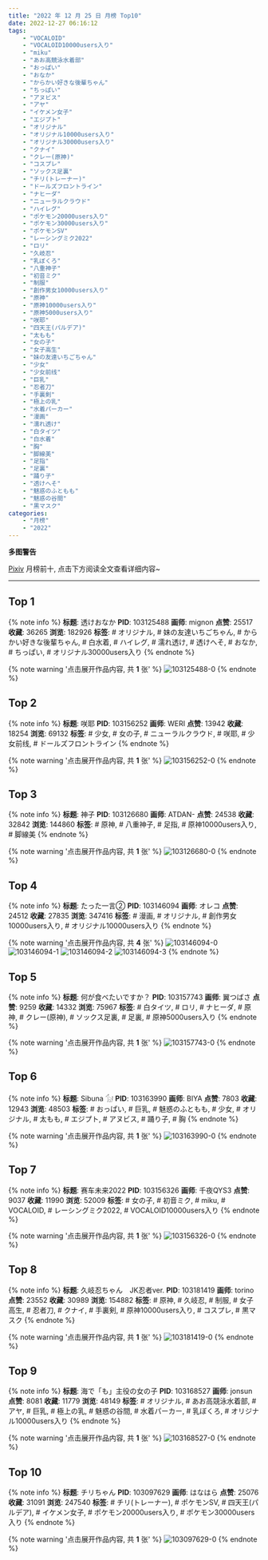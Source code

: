```yaml
---
title: "2022 年 12 月 25 日 月榜 Top10"
date: 2022-12-27 06:16:12
tags:
    - "VOCALOID"
    - "VOCALOID10000users入り"
    - "miku"
    - "あお高競泳水着部"
    - "おっぱい"
    - "おなか"
    - "からかい好きな後輩ちゃん"
    - "ちっぱい"
    - "アヌビス"
    - "アヤ"
    - "イケメン女子"
    - "エジプト"
    - "オリジナル"
    - "オリジナル10000users入り"
    - "オリジナル30000users入り"
    - "クナイ"
    - "クレー(原神)"
    - "コスプレ"
    - "ソックス足裏"
    - "チリ(トレーナー)"
    - "ドールズフロントライン"
    - "ナヒーダ"
    - "ニューラルクラウド"
    - "ハイレグ"
    - "ポケモン20000users入り"
    - "ポケモン30000users入り"
    - "ポケモンSV"
    - "レーシングミク2022"
    - "ロリ"
    - "久岐忍"
    - "乳ぼくろ"
    - "八重神子"
    - "初音ミク"
    - "制服"
    - "創作男女10000users入り"
    - "原神"
    - "原神10000users入り"
    - "原神5000users入り"
    - "咲耶"
    - "四天王(パルデア)"
    - "太もも"
    - "女の子"
    - "女子高生"
    - "妹の友達いちごちゃん"
    - "少女"
    - "少女前线"
    - "巨乳"
    - "忍者刀"
    - "手裏剣"
    - "極上の乳"
    - "水着パーカー"
    - "漫画"
    - "濡れ透け"
    - "白タイツ"
    - "白水着"
    - "胸"
    - "脚線美"
    - "足指"
    - "足裏"
    - "踊り子"
    - "透けへそ"
    - "魅惑のふともも"
    - "魅惑の谷間"
    - "黒マスク"
categories:
    - "月榜"
    - "2022"
---
```


<i class="fa fa-triangle-exclamation"></i>**多图警告**<i class="fa fa-triangle-exclamation"></i>

[Pixiv](https://www.pixiv.net/) 月榜前十, 点击下方阅读全文查看详细内容~

<!-- more -->

---

## Top 1

{% note info %}
**标题**: 透けおなか
**PID**: 103125488 **画师**: mignon
**点赞**: 25517 **收藏**: 36265 **浏览**: 182926
**标签**: # オリジナル, # 妹の友達いちごちゃん, # からかい好きな後輩ちゃん, # 白水着, # ハイレグ, # 濡れ透け, # 透けへそ, # おなか, # ちっぱい, # オリジナル30000users入り
{% endnote %}

{% note warning '点击展开作品内容, 共 **1** 张' %}
![103125488-0](https://i.pixiv.re/img-original/img/2022/11/27/00/40/06/103125488_p0.jpg)
{% endnote %}

## Top 2

{% note info %}
**标题**: 咲耶
**PID**: 103156252 **画师**: WERI
**点赞**: 13942 **收藏**: 18254 **浏览**: 69132
**标签**: # 少女, # 女の子, # ニューラルクラウド, # 咲耶, # 少女前线, # ドールズフロントライン
{% endnote %}

{% note warning '点击展开作品内容, 共 **1** 张' %}
![103156252-0](https://i.pixiv.re/img-original/img/2022/11/28/00/01/24/103156252_p0.png)
{% endnote %}

## Top 3

{% note info %}
**标题**: 神子
**PID**: 103126680 **画师**: ATDAN-
**点赞**: 24538 **收藏**: 32842 **浏览**: 144860
**标签**: # 原神, # 八重神子, # 足指, # 原神10000users入り, # 脚線美
{% endnote %}

{% note warning '点击展开作品内容, 共 **1** 张' %}
![103126680-0](https://i.pixiv.re/img-original/img/2022/11/27/07/29/34/103126680_p0.jpg)
{% endnote %}

## Top 4

{% note info %}
**标题**: たった一言②
**PID**: 103146094 **画师**: オレコ
**点赞**: 24512 **收藏**: 27835 **浏览**: 347416
**标签**: # 漫画, # オリジナル, # 創作男女10000users入り, # オリジナル10000users入り
{% endnote %}

{% note warning '点击展开作品内容, 共 **4** 张' %}
![103146094-0](https://i.pixiv.re/img-original/img/2022/11/27/19/11/57/103146094_p0.jpg)
![103146094-1](https://i.pixiv.re/img-original/img/2022/11/27/19/11/57/103146094_p1.jpg)
![103146094-2](https://i.pixiv.re/img-original/img/2022/11/27/19/11/57/103146094_p2.jpg)
![103146094-3](https://i.pixiv.re/img-original/img/2022/11/27/19/11/57/103146094_p3.jpg)
{% endnote %}

## Top 5

{% note info %}
**标题**: 何が食べたいですか？
**PID**: 103157743 **画师**: 翼つばさ
**点赞**: 9259 **收藏**: 14332 **浏览**: 75967
**标签**: # 白タイツ, # ロリ, # ナヒーダ, # 原神, # クレー(原神), # ソックス足裏, # 足裏, # 原神5000users入り
{% endnote %}

{% note warning '点击展开作品内容, 共 **1** 张' %}
![103157743-0](https://i.pixiv.re/img-original/img/2022/11/28/00/45/25/103157743_p0.jpg)
{% endnote %}

## Top 6

{% note info %}
**标题**: Sibuna 𓃩
**PID**: 103163990 **画师**: BIYA
**点赞**: 7803 **收藏**: 12943 **浏览**: 48503
**标签**: # おっぱい, # 巨乳, # 魅惑のふともも, # 少女, # オリジナル, # 太もも, # エジプト, # アヌビス, # 踊り子, # 胸
{% endnote %}

{% note warning '点击展开作品内容, 共 **1** 张' %}
![103163990-0](https://i.pixiv.re/img-original/img/2022/11/28/08/54/40/103163990_p0.jpg)
{% endnote %}

## Top 7

{% note info %}
**标题**: 赛车未来2022
**PID**: 103156326 **画师**: 千夜QYS3
**点赞**: 9037 **收藏**: 11990 **浏览**: 52009
**标签**: # 女の子, # 初音ミク, # miku, # VOCALOID, # レーシングミク2022, # VOCALOID10000users入り
{% endnote %}

{% note warning '点击展开作品内容, 共 **1** 张' %}
![103156326-0](https://i.pixiv.re/img-original/img/2022/11/28/01/19/57/103156326_p0.jpg)
{% endnote %}

## Top 8

{% note info %}
**标题**: 久岐忍ちゃん　JK忍者ver.
**PID**: 103181419 **画师**: torino
**点赞**: 23552 **收藏**: 30989 **浏览**: 154882
**标签**: # 原神, # 久岐忍, # 制服, # 女子高生, # 忍者刀, # クナイ, # 手裏剣, # 原神10000users入り, # コスプレ, # 黒マスク
{% endnote %}

{% note warning '点击展开作品内容, 共 **1** 张' %}
![103181419-0](https://i.pixiv.re/img-original/img/2022/11/29/14/28/55/103181419_p0.jpg)
{% endnote %}

## Top 9

{% note info %}
**标题**: 海で「も」主役の女の子
**PID**: 103168527 **画师**: jonsun
**点赞**: 8081 **收藏**: 11779 **浏览**: 48149
**标签**: # オリジナル, # あお高競泳水着部, # アヤ, # 巨乳, # 極上の乳, # 魅惑の谷間, # 水着パーカー, # 乳ぼくろ, # オリジナル10000users入り
{% endnote %}

{% note warning '点击展开作品内容, 共 **1** 张' %}
![103168527-0](https://i.pixiv.re/img-original/img/2022/11/28/15/01/00/103168527_p0.jpg)
{% endnote %}

## Top 10

{% note info %}
**标题**: チリちゃん
**PID**: 103097629 **画师**: はなはら
**点赞**: 25076 **收藏**: 31091 **浏览**: 247540
**标签**: # チリ(トレーナー), # ポケモンSV, # 四天王(パルデア), # イケメン女子, # ポケモン20000users入り, # ポケモン30000users入り
{% endnote %}

{% note warning '点击展开作品内容, 共 **1** 张' %}
![103097629-0](https://i.pixiv.re/img-original/img/2022/11/26/01/38/46/103097629_p0.jpg)
{% endnote %}

